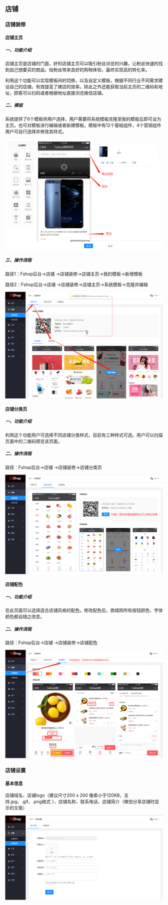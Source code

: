 ## 店铺

### 店铺装修

#### 店铺主页

##### 一、功能介绍

店铺主页是店铺的门面，好的店铺主页可以吸引粉丝浏览的兴趣，让粉丝快速的找到自己想要买的商品，给粉丝带来良好的购物体验，最终实现高的转化率。 

利用这个功能可以实现模板间的切换，以及自定义模板，根据不同行业不同需求建设自己的店铺，有效提高了建店的效率。除此之外还能获取当前主页的二维码和地址，顾客可以扫码或者根据地址直接浏览微信店铺。

##### 二、模板

系统提供了6个模板供用户选择，用户需要将系统模板克隆至我的模板后即可设为主页。也可对模板进行编辑或者新建模板，模板中有12个基础组件，4个营销组件用户可自行选择并修改其样式。

![](./images/huang_shop_1.png)

##### 三、操作流程

路径1：Fshop后台→店铺 →店铺装修→店铺主页→我的模板→新增模板

路径2：Fshop后台→店铺 →店铺装修→店铺主页→系统模板→克隆并编辑

![](./images/huang_shop_2.png)

#### 店铺分类页

##### 一、功能介绍

利用这个功能用户可选择不同店铺分类样式，目前有三种样式可选。用户可以扫描页面中的二维码预览该页面。

##### 二、操作流程

路径：Fshop后台→店铺 →店铺装修→店铺分类页

![](./images/huang_shop_3.png)

#### 店铺配色

##### 一、功能介绍

在此页面可以选择适合店铺风格的配色。修改配色后，商城购所有按钮颜色、字体颜色都会随之改变。

##### 二、操作流程

路径：Fshop后台→店铺 →店铺装修→店铺配色

![](./images/huang_shop_4.png)

### 店铺设置

#### 基本信息

店铺域名、店铺logo（建议尺寸200 x 200 像素小于120KB，支持.jpg、.gif、.png格式 ）、店铺名称、联系电话、店铺简介（微信分享店铺时显示的文案）

![](./images/huang_shop_5.png)